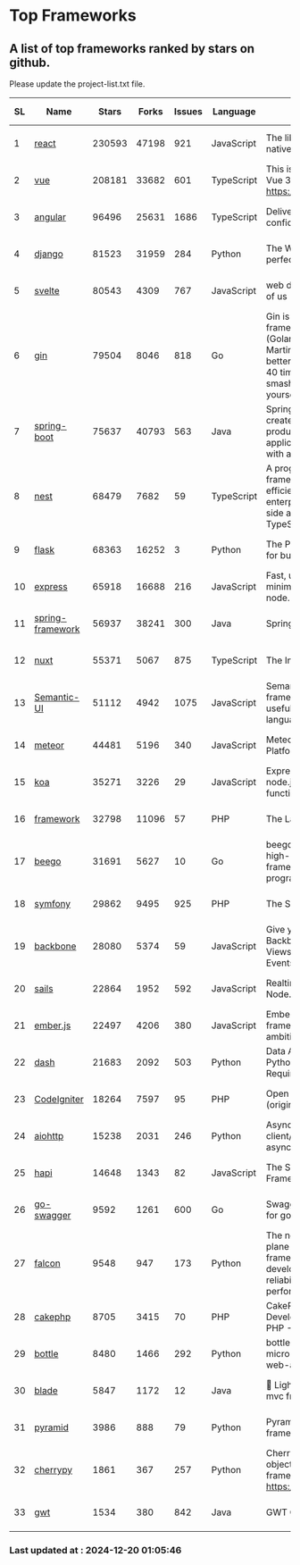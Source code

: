 # Top Frameworks
## A list of top frameworks ranked by stars on github.  
Please update the project-list.txt file.

| SL| Name  | Stars| Forks| Issues | Language | Description | Last Commit |
| --| ------| -----| ---- | ------ | -------- | ----------- | ----------- |
| 1 | [react](https://github.com/facebook/react) | 230593 | 47198 | 921 | JavaScript | The library for web and native user interfaces. | 2024-12-19 19:43:01 |
| 2 | [vue](https://github.com/vuejs/vue) | 208181 | 33682 | 601 | TypeScript | This is the repo for Vue 2. For Vue 3, go to https://github.com/vuejs/core | 2024-10-10 07:24:14 |
| 3 | [angular](https://github.com/angular/angular) | 96496 | 25631 | 1686 | TypeScript | Deliver web apps with confidence 🚀 | 2024-12-19 21:38:42 |
| 4 | [django](https://github.com/django/django) | 81523 | 31959 | 284 | Python | The Web framework for perfectionists with deadlines. | 2024-12-19 10:33:18 |
| 5 | [svelte](https://github.com/sveltejs/svelte) | 80543 | 4309 | 767 | JavaScript | web development for the rest of us | 2024-12-19 22:34:10 |
| 6 | [gin](https://github.com/gin-gonic/gin) | 79504 | 8046 | 818 | Go | Gin is a HTTP web framework written in Go (Golang). It features a Martini-like API with much better performance -- up to 40 times faster. If you need smashing performance, get yourself some Gin. | 2024-11-15 15:54:06 |
| 7 | [spring-boot](https://github.com/spring-projects/spring-boot) | 75637 | 40793 | 563 | Java | Spring Boot helps you to create Spring-powered, production-grade applications and services with absolute minimum fuss. | 2024-12-19 13:44:13 |
| 8 | [nest](https://github.com/nestjs/nest) | 68479 | 7682 | 59 | TypeScript | A progressive Node.js framework for building efficient, scalable, and enterprise-grade server-side applications with TypeScript/JavaScript 🚀 | 2024-12-18 09:15:17 |
| 9 | [flask](https://github.com/pallets/flask) | 68363 | 16252 | 3 | Python | The Python micro framework for building web applications. | 2024-11-24 01:54:29 |
| 10 | [express](https://github.com/expressjs/express) | 65918 | 16688 | 216 | JavaScript | Fast, unopinionated, minimalist web framework for node. | 2024-11-27 20:22:22 |
| 11 | [spring-framework](https://github.com/spring-projects/spring-framework) | 56937 | 38241 | 300 | Java | Spring Framework | 2024-12-19 15:59:41 |
| 12 | [nuxt](https://github.com/nuxt/nuxt) | 55371 | 5067 | 875 | TypeScript | The Intuitive Vue Framework. | 2024-12-19 12:51:31 |
| 13 | [Semantic-UI](https://github.com/Semantic-Org/Semantic-UI) | 51112 | 4942 | 1075 | JavaScript | Semantic is a UI component framework based around useful principles from natural language. | 2024-11-27 21:01:47 |
| 14 | [meteor](https://github.com/meteor/meteor) | 44481 | 5196 | 340 | JavaScript | Meteor, the JavaScript App Platform | 2024-12-13 20:16:27 |
| 15 | [koa](https://github.com/koajs/koa) | 35271 | 3226 | 29 | JavaScript | Expressive middleware for node.js using ES2017 async functions | 2024-11-04 05:08:13 |
| 16 | [framework](https://github.com/laravel/framework) | 32798 | 11096 | 57 | PHP | The Laravel Framework. | 2024-12-19 21:54:09 |
| 17 | [beego](https://github.com/beego/beego) | 31691 | 5627 | 10 | Go | beego is an open-source, high-performance web framework for the Go programming language. | 2024-12-08 14:30:41 |
| 18 | [symfony](https://github.com/symfony/symfony) | 29862 | 9495 | 925 | PHP | The Symfony PHP framework | 2024-12-19 14:34:50 |
| 19 | [backbone](https://github.com/jashkenas/backbone) | 28080 | 5374 | 59 | JavaScript | Give your JS App some Backbone with Models, Views, Collections, and Events | 2024-09-02 12:55:04 |
| 20 | [sails](https://github.com/balderdashy/sails) | 22864 | 1952 | 592 | JavaScript | Realtime MVC Framework for Node.js | 2024-12-06 23:47:23 |
| 21 | [ember.js](https://github.com/emberjs/ember.js) | 22497 | 4206 | 380 | JavaScript | Ember.js - A JavaScript framework for creating ambitious web applications | 2024-12-12 18:37:07 |
| 22 | [dash](https://github.com/plotly/dash) | 21683 | 2092 | 503 | Python | Data Apps & Dashboards for Python. No JavaScript Required. | 2024-12-11 17:57:01 |
| 23 | [CodeIgniter](https://github.com/bcit-ci/CodeIgniter) | 18264 | 7597 | 95 | PHP | Open Source PHP Framework (originally from EllisLab) | 2024-03-20 03:51:42 |
| 24 | [aiohttp](https://github.com/aio-libs/aiohttp) | 15238 | 2031 | 246 | Python | Asynchronous HTTP client/server framework for asyncio and Python | 2024-12-18 21:21:49 |
| 25 | [hapi](https://github.com/hapijs/hapi) | 14648 | 1343 | 82 | JavaScript | The Simple, Secure Framework Developers Trust | 2024-10-24 22:10:55 |
| 26 | [go-swagger](https://github.com/go-swagger/go-swagger) | 9592 | 1261 | 600 | Go | Swagger 2.0 implementation for go | 2024-11-07 04:05:23 |
| 27 | [falcon](https://github.com/falconry/falcon) | 9548 | 947 | 173 | Python | The no-magic web data plane API and microservices framework for Python developers, with a focus on reliability, correctness, and performance at scale. | 2024-12-08 21:12:29 |
| 28 | [cakephp](https://github.com/cakephp/cakephp) | 8705 | 3415 | 70 | PHP | CakePHP: The Rapid Development Framework for PHP - Official Repository | 2024-12-18 21:14:35 |
| 29 | [bottle](https://github.com/bottlepy/bottle) | 8480 | 1466 | 292 | Python | bottle.py is a fast and simple micro-framework for python web-applications. | 2024-12-06 16:42:00 |
| 30 | [blade](https://github.com/lets-blade/blade) | 5847 | 1172 | 12 | Java | :rocket: Lightning fast and elegant mvc framework for Java8 | 2024-12-03 02:45:13 |
| 31 | [pyramid](https://github.com/Pylons/pyramid) | 3986 | 888 | 79 | Python | Pyramid - A Python web framework | 2024-06-10 16:09:42 |
| 32 | [cherrypy](https://github.com/cherrypy/cherrypy) | 1861 | 367 | 257 | Python | CherryPy is a pythonic, object-oriented HTTP framework.      https://cherrypy.dev | 2024-10-31 00:00:39 |
| 33 | [gwt](https://github.com/gwtproject/gwt) | 1534 | 380 | 842 | Java | GWT Open Source Project | 2024-12-19 19:16:31 |

### Last updated at : 2024-12-20 01:05:46
